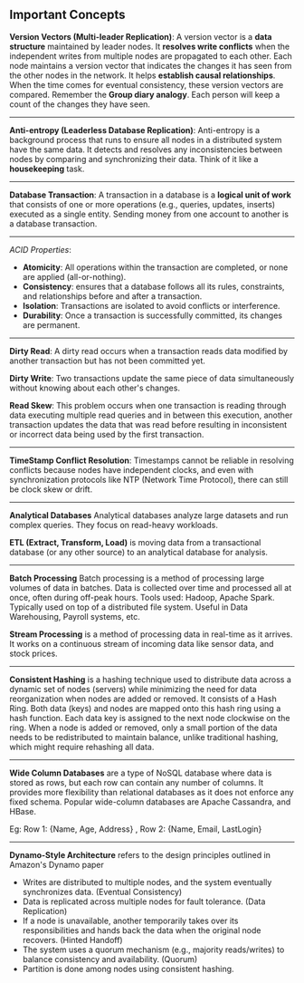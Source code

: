 **Important Concepts**
---------------------------------------------------------------------------------------------------------------------------------------------------

**Version Vectors (Multi-leader Replication)**: A version vector is a **data structure** maintained by leader nodes. It **resolves write conflicts** when the independent writes from multiple nodes are propagated to each other. Each node maintains a version vector that indicates the changes it has seen from the other nodes in the network. It helps **establish causal relationships**. When the time comes for eventual consistency, these version vectors are compared. Remember the **Group diary analogy**. Each person will keep a count of the changes they have seen.

---------------------------------------------------------------------------------------------------------------------------------------------------
**Anti-entropy (Leaderless Database Replication)**: Anti-entropy is a background process that runs to ensure all nodes in a distributed system have the same data. It detects and resolves any inconsistencies between nodes by comparing and synchronizing their data. Think of it like a **housekeeping** task.

---------------------------------------------------------------------------------------------------------------------------------------------------
**Database Transaction**: A transaction in a database is a **logical unit of work** that consists of one or more operations (e.g., queries, updates, inserts) executed as a single entity. Sending money from one account to another is a database transaction.

---------------------------------------------------------------------------------------------------------------------------------------------------
*ACID Properties*: 
  - **Atomicity**: All operations within the transaction are completed, or none are applied (all-or-nothing).
  - **Consistency**: ensures that a database follows all its rules, constraints, and relationships before and after a transaction.
  - **Isolation**: Transactions are isolated to avoid conflicts or interference.
  - **Durability**: Once a transaction is successfully committed, its changes are permanent.

---------------------------------------------------------------------------------------------------------------------------------------------------
**Dirty Read**: A dirty read occurs when a transaction reads data modified by another transaction but has not been committed yet.

**Dirty Write**: Two transactions update the same piece of data simultaneously without knowing about each other's changes.

**Read Skew**: This problem occurs when one transaction is reading through data executing multiple read queries and in between this execution, another transaction updates the data that was read before resulting in inconsistent or incorrect data being used by the first transaction.

---------------------------------------------------------------------------------------------------------------------------------------------------
**TimeStamp Conflict Resolution**: Timestamps cannot be reliable in resolving conflicts because nodes have independent clocks, and even with synchronization protocols like NTP (Network Time Protocol), there can still be clock skew or drift.

---------------------------------------------------------------------------------------------------------------------------------------------------
**Analytical Databases** Analytical databases analyze large datasets and run complex queries. They focus on read-heavy workloads.

**ETL (Extract, Transform, Load)** is moving data from a transactional database (or any other source) to an analytical database for analysis.

---------------------------------------------------------------------------------------------------------------------------------------------------
**Batch Processing** Batch processing is a method of processing large volumes of data in batches. Data is collected over time and processed all at once, often during off-peak hours. Tools used: Hadoop, Apache Spark. Typically used on top of a distributed file system. Useful in Data Warehousing, Payroll systems, etc.

**Stream Processing** is a method of processing data in real-time as it arrives. It works on a continuous stream of incoming data like sensor data, and stock prices.

---------------------------------------------------------------------------------------------------------------------------------------------------
**Consistent Hashing** is a hashing technique used to distribute data across a dynamic set of nodes (servers) while minimizing the need for data reorganization when nodes are added or removed. It consists of a Hash Ring. Both data (keys) and nodes are mapped onto this hash ring using a hash function. Each data key is assigned to the next node clockwise on the ring.
When a node is added or removed, only a small portion of the data needs to be redistributed to maintain balance, unlike traditional hashing, which might require rehashing all data.

---------------------------------------------------------------------------------------------------------------------------------------------------
**Wide Column Databases** are a type of NoSQL database where data is stored as rows, but each row can contain any number of columns. It provides more flexibility than relational databases as it does not enforce any fixed schema. Popular wide-column databases are Apache Cassandra, and HBase.

Eg: Row 1: {Name, Age, Address} , Row 2: {Name, Email, LastLogin}

---------------------------------------------------------------------------------------------------------------------------------------------------
**Dynamo-Style Architecture** refers to the design principles outlined in Amazon's Dynamo paper

  - Writes are distributed to multiple nodes, and the system eventually synchronizes data. (Eventual Consistency)
  - Data is replicated across multiple nodes for fault tolerance. (Data Replication)
  - If a node is unavailable, another temporarily takes over its responsibilities and hands back the data when the original node recovers. (Hinted Handoff)
  - The system uses a quorum mechanism (e.g., majority reads/writes) to balance consistency and availability. (Quorum)
  - Partition is done among nodes using consistent hashing.


